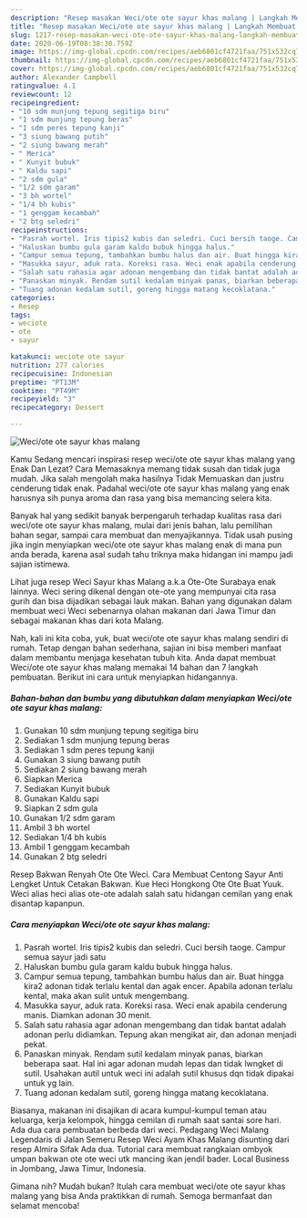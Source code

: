 ```yaml
---
description: "Resep masakan Weci/ote ote sayur khas malang | Langkah Membuat Weci/ote ote sayur khas malang Yang Enak Dan Mudah"
title: "Resep masakan Weci/ote ote sayur khas malang | Langkah Membuat Weci/ote ote sayur khas malang Yang Enak Dan Mudah"
slug: 1217-resep-masakan-weci-ote-ote-sayur-khas-malang-langkah-membuat-weci-ote-ote-sayur-khas-malang-yang-enak-dan-mudah
date: 2020-06-19T08:38:30.759Z
image: https://img-global.cpcdn.com/recipes/aeb6801cf4721faa/751x532cq70/weciote-ote-sayur-khas-malang-foto-resep-utama.jpg
thumbnail: https://img-global.cpcdn.com/recipes/aeb6801cf4721faa/751x532cq70/weciote-ote-sayur-khas-malang-foto-resep-utama.jpg
cover: https://img-global.cpcdn.com/recipes/aeb6801cf4721faa/751x532cq70/weciote-ote-sayur-khas-malang-foto-resep-utama.jpg
author: Alexander Campbell
ratingvalue: 4.1
reviewcount: 12
recipeingredient:
- "10 sdm munjung tepung segitiga biru"
- "1 sdm munjung tepung beras"
- "1 sdm peres tepung kanji"
- "3 siung bawang putih"
- "2 siung bawang merah"
- " Merica"
- " Kunyit bubuk"
- " Kaldu sapi"
- "2 sdm gula"
- "1/2 sdm garam"
- "3 bh wortel"
- "1/4 bh kubis"
- "1 genggam kecambah"
- "2 btg seledri"
recipeinstructions:
- "Pasrah wortel. Iris tipis2 kubis dan seledri. Cuci bersih taoge. Campur semua sayur jadi satu"
- "Haluskan bumbu gula garam kaldu bubuk hingga halus."
- "Campur semua tepung, tambahkan bumbu halus dan air. Buat hingga kira2 adonan tidak terlalu kental dan agak encer. Apabila adonan terlalu kental, maka akan sulit untuk mengembang."
- "Masukka sayur, aduk rata. Koreksi rasa. Weci enak apabila cenderung manis. Diamkan adonan 30 menit."
- "Salah satu rahasia agar adonan mengembang dan tidak bantat adalah adonan perlu didiamkan. Tepung akan mengikat air, dan adonan menjadi pekat."
- "Panaskan minyak. Rendam sutil kedalam minyak panas, biarkan beberapa saat. Hal ini agar adonan mudah lepas dan tidak lwngket di sutil. Usahakan autil untuk weci ini adalah sutil khusus dqn tidak dipakai untuk yg lain."
- "Tuang adonan kedalam sutil, goreng hingga matang kecoklatana."
categories:
- Resep
tags:
- weciote
- ote
- sayur

katakunci: weciote ote sayur 
nutrition: 277 calories
recipecuisine: Indonesian
preptime: "PT13M"
cooktime: "PT49M"
recipeyield: "3"
recipecategory: Dessert

---
```



![Weci/ote ote sayur khas malang](https://img-global.cpcdn.com/recipes/aeb6801cf4721faa/751x532cq70/weciote-ote-sayur-khas-malang-foto-resep-utama.jpg)

Kamu Sedang mencari inspirasi resep weci/ote ote sayur khas malang yang Enak Dan Lezat? Cara Memasaknya memang tidak susah dan tidak juga mudah. Jika salah mengolah maka hasilnya Tidak Memuaskan dan justru cenderung tidak enak. Padahal weci/ote ote sayur khas malang yang enak harusnya sih punya aroma dan rasa yang bisa memancing selera kita.

Banyak hal yang sedikit banyak berpengaruh terhadap kualitas rasa dari weci/ote ote sayur khas malang, mulai dari jenis bahan, lalu pemilihan bahan segar, sampai cara membuat dan menyajikannya. Tidak usah pusing jika ingin menyiapkan weci/ote ote sayur khas malang enak di mana pun anda berada, karena asal sudah tahu triknya maka hidangan ini mampu jadi sajian istimewa.

Lihat juga resep Weci Sayur khas Malang a.k.a Ote-Ote Surabaya enak lainnya. Weci sering dikenal dengan ote-ote yang mempunyai cita rasa gurih dan bisa dijadikan sebagai lauk makan. Bahan yang digunakan dalam membuat weci Weci sebenarnya olahan makanan dari Jawa Timur dan sebagai makanan khas dari kota Malang.


Nah, kali ini kita coba, yuk, buat weci/ote ote sayur khas malang sendiri di rumah. Tetap dengan bahan sederhana, sajian ini bisa memberi manfaat dalam membantu menjaga kesehatan tubuh kita. Anda dapat membuat Weci/ote ote sayur khas malang memakai 14 bahan dan 7 langkah pembuatan. Berikut ini cara untuk menyiapkan hidangannya.

<!--inarticleads1-->

##### Bahan-bahan dan bumbu yang dibutuhkan dalam menyiapkan Weci/ote ote sayur khas malang:

1. Gunakan 10 sdm munjung tepung segitiga biru
1. Sediakan 1 sdm munjung tepung beras
1. Sediakan 1 sdm peres tepung kanji
1. Gunakan 3 siung bawang putih
1. Sediakan 2 siung bawang merah
1. Siapkan  Merica
1. Sediakan  Kunyit bubuk
1. Gunakan  Kaldu sapi
1. Siapkan 2 sdm gula
1. Gunakan 1/2 sdm garam
1. Ambil 3 bh wortel
1. Sediakan 1/4 bh kubis
1. Ambil 1 genggam kecambah
1. Gunakan 2 btg seledri


Resep Bakwan Renyah Ote Ote Weci. Cara Membuat Centong Sayur Anti Lengket Untuk Cetakan Bakwan. Kue Heci Hongkong Ote Ote Buat Yuuk. Weci alias heci alias ote-ote adalah salah satu hidangan cemilan yang enak disantap kapanpun. 

<!--inarticleads2-->

##### Cara menyiapkan Weci/ote ote sayur khas malang:

1. Pasrah wortel. Iris tipis2 kubis dan seledri. Cuci bersih taoge. Campur semua sayur jadi satu
1. Haluskan bumbu gula garam kaldu bubuk hingga halus.
1. Campur semua tepung, tambahkan bumbu halus dan air. Buat hingga kira2 adonan tidak terlalu kental dan agak encer. Apabila adonan terlalu kental, maka akan sulit untuk mengembang.
1. Masukka sayur, aduk rata. Koreksi rasa. Weci enak apabila cenderung manis. Diamkan adonan 30 menit.
1. Salah satu rahasia agar adonan mengembang dan tidak bantat adalah adonan perlu didiamkan. Tepung akan mengikat air, dan adonan menjadi pekat.
1. Panaskan minyak. Rendam sutil kedalam minyak panas, biarkan beberapa saat. Hal ini agar adonan mudah lepas dan tidak lwngket di sutil. Usahakan autil untuk weci ini adalah sutil khusus dqn tidak dipakai untuk yg lain.
1. Tuang adonan kedalam sutil, goreng hingga matang kecoklatana.


Biasanya, makanan ini disajikan di acara kumpul-kumpul teman atau keluarga, kerja kelompok, hingga cemilan di rumah saat santai sore hari. Ada dua cara pembuatan berbeda dari weci. Pedagang Weci Malang Legendaris di Jalan Semeru Resep Weci Ayam Khas Malang disunting dari resep Almira Sifak Ada dua. Tutorial cara membuat rangkaian ombyok umpan bakwan ote ote weci utk mancing ikan jendil bader. Local Business in Jombang, Jawa Timur, Indonesia. 

Gimana nih? Mudah bukan? Itulah cara membuat weci/ote ote sayur khas malang yang bisa Anda praktikkan di rumah. Semoga bermanfaat dan selamat mencoba!
